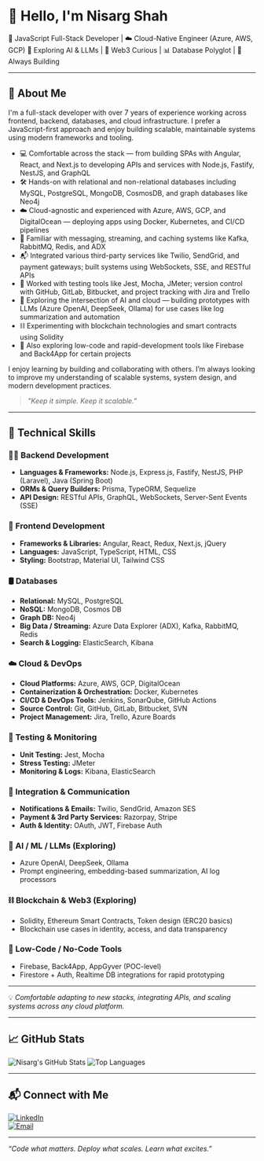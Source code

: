 # 👋 Hello, I'm Nisarg Shah

🎯 JavaScript Full-Stack Developer | ☁️ Cloud-Native Engineer (Azure, AWS, GCP)
🤖 Exploring AI & LLMs | 🧠 Web3 Curious | 📊 Database Polyglot | 🚀 Always Building

---

## 🚀 About Me

I'm a full-stack developer with over 7 years of experience working across frontend, backend, databases, and cloud infrastructure. I prefer a JavaScript-first approach and enjoy building scalable, maintainable systems using modern frameworks and tooling.

- 💻 Comfortable across the stack — from building SPAs with Angular, React, and Next.js to developing APIs and services with Node.js, Fastify, NestJS, and GraphQL
- 🛠️ Hands-on with relational and non-relational databases including MySQL, PostgreSQL, MongoDB, CosmosDB, and graph databases like Neo4j
- ☁️ Cloud-agnostic and experienced with Azure, AWS, GCP, and DigitalOcean — deploying apps using Docker, Kubernetes, and CI/CD pipelines
- 🔄 Familiar with messaging, streaming, and caching systems like Kafka, RabbitMQ, Redis, and ADX
- 📬 Integrated various third-party services like Twilio, SendGrid, and payment gateways; built systems using WebSockets, SSE, and RESTful APIs
- 🧪 Worked with testing tools like Jest, Mocha, JMeter; version control with GitHub, GitLab, Bitbucket, and project tracking with Jira and Trello
- 🤖 Exploring the intersection of AI and cloud — building prototypes with LLMs (Azure OpenAI, DeepSeek, Ollama) for use cases like log summarization and automation
- ⛓️ Experimenting with blockchain technologies and smart contracts using Solidity
- 🔧 Also exploring low-code and rapid-development tools like Firebase and Back4App for certain projects

I enjoy learning by building and collaborating with others. I’m always looking to improve my understanding of scalable systems, system design, and modern development practices.

> _"Keep it simple. Keep it scalable."_

---

## 🧰 Technical Skills

### 👨‍💻 Backend Development
- **Languages & Frameworks:** Node.js, Express.js, Fastify, NestJS, PHP (Laravel), Java (Spring Boot)
- **ORMs & Query Builders:** Prisma, TypeORM, Sequelize
- **API Design:** RESTful APIs, GraphQL, WebSockets, Server-Sent Events (SSE)

### 🎨 Frontend Development
- **Frameworks & Libraries:** Angular, React, Redux, Next.js, jQuery
- **Languages:** JavaScript, TypeScript, HTML, CSS
- **Styling:** Bootstrap, Material UI, Tailwind CSS

### 🛢️ Databases
- **Relational:** MySQL, PostgreSQL
- **NoSQL:** MongoDB, Cosmos DB
- **Graph DB:** Neo4j
- **Big Data / Streaming:** Azure Data Explorer (ADX), Kafka, RabbitMQ, Redis
- **Search & Logging:** ElasticSearch, Kibana

### ☁️ Cloud & DevOps
- **Cloud Platforms:** Azure, AWS, GCP, DigitalOcean
- **Containerization & Orchestration:** Docker, Kubernetes
- **CI/CD & DevOps Tools:** Jenkins, SonarQube, GitHub Actions
- **Source Control:** Git, GitHub, GitLab, Bitbucket, SVN
- **Project Management:** Jira, Trello, Azure Boards

### 🧪 Testing & Monitoring
- **Unit Testing:** Jest, Mocha
- **Stress Testing:** JMeter
- **Monitoring & Logs:** Kibana, ElasticSearch

### 📡 Integration & Communication
- **Notifications & Emails:** Twilio, SendGrid, Amazon SES
- **Payment & 3rd Party Services:** Razorpay, Stripe
- **Auth & Identity:** OAuth, JWT, Firebase Auth

### 🤖 AI / ML / LLMs (Exploring)
- Azure OpenAI, DeepSeek, Ollama
- Prompt engineering, embedding-based summarization, AI log processors

### ⛓️ Blockchain & Web3 (Exploring)
- Solidity, Ethereum Smart Contracts, Token design (ERC20 basics)
- Blockchain use cases in identity, access, and data transparency

### 🧩 Low-Code / No-Code Tools
- Firebase, Back4App, AppGyver (POC-level)
- Firestore + Auth, Realtime DB integrations for rapid prototyping

---

💡 *Comfortable adapting to new stacks, integrating APIs, and scaling systems across any cloud platform.*

---

## 📈 GitHub Stats

![Nisarg's GitHub Stats](https://github-readme-stats.vercel.app/api?username=shahnisarg96&show_icons=true&theme=github_dark)
![Top Languages](https://github-readme-stats.vercel.app/api/top-langs/?username=shahnisarg96&layout=compact&theme=github_dark)

---

## 📬 Connect with Me

[![LinkedIn](https://img.shields.io/badge/-LinkedIn-0077B5?logo=linkedin&logoColor=white)](https://linkedin.com/in/your-link)  
[![Email](https://img.shields.io/badge/-Email-EA4335?logo=gmail&logoColor=white)](mailto:your-email@example.com)

---

_“Code what matters. Deploy what scales. Learn what excites.”_

